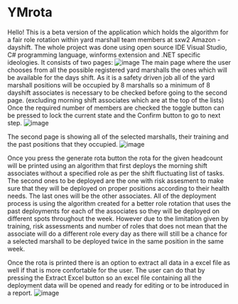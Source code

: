 # YMrota
Hello!
This is a beta version of the application which holds the algorithm for a fair role rotation within yard marshall team members at sxw2 Amazon - dayshift.
The whole project was done using open source IDE Visual Studio, C# programming language, winforms extension and .NET specific ideologies.
It consists of two pages: 
![image](https://user-images.githubusercontent.com/96778964/164802789-3810b97b-d7ec-48c1-a7c6-c8313999c8a2.png)
The main page where the user chooses from all the possible registered yard marshalls the ones which will be available for the days shift. As it is a safety driven
job all of the yard marshall positions will be occupied by 8 marshalls so a minimum of 8 dayshift associates is necessary to be checked before going to the second
page. (excluding morning shift associates which are at the top of the lists)
Once the required number of members are checked the toggle button can be pressed to lock the current state and the Confirm button to go to next step.
![image](https://user-images.githubusercontent.com/96778964/164803190-d5f0aafd-2bc8-41f1-a8b2-72631211bf6a.png)



The second page is showing all of the selected marshalls, their training and the past positions that they occupied.
![image](https://user-images.githubusercontent.com/96778964/164803272-2d3a1233-cf14-461b-96eb-f2d325089f69.png)


Once you press the generate rota button the rota for the given headcount will be printed using an algorithm that first deploys the morning shift associates
without a specified role as per the shift fluctuating list of tasks. The second ones to be deployed are the one with risk assesment to make sure that they
will be deployed on proper positions according to their health needs. The last ones will be the other associates. All of the deployment process is using 
the algorithm created for a better role rotation that uses the past deployments for each of the associates so they will be deployed on different spots throughout 
the week. However due to the limitation given by training, risk assessments and number of roles that does not mean that the associate will do a different role 
every day as there will still be a chance for a selected marshall to be deployed twice in the same position in the same week. 

Once the rota is printed there is an option to extract all data in a excel file as well if that is more confortable for the user. The user can do that by 
pressing the Extract Excel button so an excel file containing all the deployment data will be opened and ready for editing or to be introduced in a report.
![image](https://user-images.githubusercontent.com/96778964/164805135-c3829a72-decd-498e-baca-455e0e7bc205.png)
